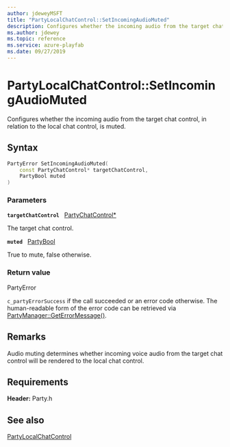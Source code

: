 ```yaml
---
author: jdeweyMSFT
title: "PartyLocalChatControl::SetIncomingAudioMuted"
description: Configures whether the incoming audio from the target chat control, in relation to the local chat control, is muted.
ms.author: jdewey
ms.topic: reference
ms.service: azure-playfab
ms.date: 09/27/2019
---
```


# PartyLocalChatControl::SetIncomingAudioMuted  

Configures whether the incoming audio from the target chat control, in relation to the local chat control, is muted.  

## Syntax  
  
```cpp
PartyError SetIncomingAudioMuted(  
    const PartyChatControl* targetChatControl,  
    PartyBool muted  
)  
```  
  
### Parameters  
  
**`targetChatControl`** &nbsp; [PartyChatControl*](../../PartyChatControl/partychatcontrol.md)  
  
The target chat control.  
  
**`muted`** &nbsp; [PartyBool](../../../typedefs.md)  
  
True to mute, false otherwise.  
  
  
### Return value  
PartyError
  
```c_partyErrorSuccess``` if the call succeeded or an error code otherwise. The human-readable form of the error code can be retrieved via [PartyManager::GetErrorMessage()](../../PartyManager/methods/partymanager_geterrormessage.md).
  
## Remarks  
  
Audio muting determines whether incoming voice audio from the target chat control will be rendered to the local chat control.
  
## Requirements  
  
**Header:** Party.h
  
## See also  
[PartyLocalChatControl](../partylocalchatcontrol.md)  

  
  
